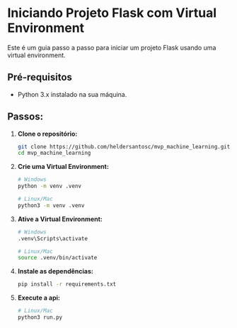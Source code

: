 # Iniciando Projeto Flask com Virtual Environment

Este é um guia passo a passo para iniciar um projeto Flask usando uma virtual environment.

## Pré-requisitos

- Python 3.x instalado na sua máquina.

## Passos:

1. **Clone o repositório:**
   ```bash
   git clone https://github.com/heldersantosc/mvp_machine_learning.git
   cd mvp_machine_learning

2. **Crie uma Virtual Environment:**
    ```bash
    # Windows
    python -m venv .venv

    # Linux/Mac
    python3 -m venv .venv

3. **Ative a Virtual Environment:**
    ```bash
    # Windows
    .venv\Scripts\activate

    # Linux/Mac
    source .venv/bin/activate

3. **Instale as dependências:**
    ```bash
    pip install -r requirements.txt

4. **Execute a api:**
    ```bash
    # Linux/Mac
    python3 run.py
